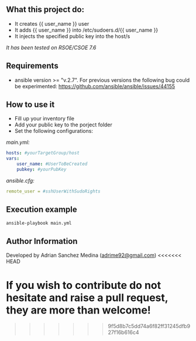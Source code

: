 What this project do:
---------------------

* It creates {{ user_name }} user
* It adds {{ user_name }} into /etc/sudoers.d/{{ user_name }}
* It injects the specified public key into the host/s

*It has been tested on RSOE/CSOE 7.6*

Requirements
------------
* ansible version >= "v.2.7". For previous versions the following bug could be experimented: https://github.com/ansible/ansible/issues/44155

How to use it
-------------

* Fill up your inventory file
* Add your public key to the porject folder
* Set the following configurations:

*main.yml:*
```yaml
hosts: #yourTargetGroup/host
vars:
    user_name: #UserToBeCreated
    pubkey: #yourPubKey
```

*ansible.cfg:*
```.yaml
remote_user = #sshUserWithSudoRights
```

Execution example
------------------

```bash
ansible-playbook main.yml 
```

Author Information
------------------

Developed by Adrian Sanchez Medina (adrime92@gmail.com)
<<<<<<< HEAD

If you wish to contribute do not hesitate and raise a pull request, they are more than welcome!
=======
>>>>>>> 9f5d8b7c5dd74a6f82ff31245dfb927f16b616c4
